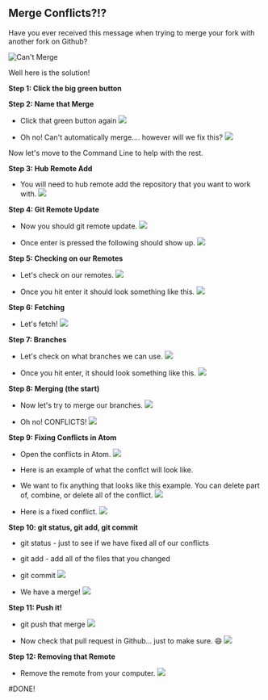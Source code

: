 ## Merge Conflicts?!?

Have you ever received this message when trying to merge your fork with another fork on Github?

![Can't Merge](../img/journal-week-3/CantMerge.png)

Well here is the solution!

**Step 1: Click the big green button**

**Step 2: Name that Merge**

  * Click that green button again
   ![](../img/journal-week-3/name-that-merge.png)


  * Oh no! Can't automatically merge.... however will we fix this?
   ![](../img/journal-week-3/oh-no.png)

Now let's move to the Command Line to help with the rest.

**Step 3: Hub Remote Add**

  * You will need to hub remote add the repository that you want to work with.
   ![](../img/journal-week-3/hub-remote-add.png)

**Step 4: Git Remote Update**

  * Now you should git remote update.
   ![](../img/journal-week-3/git-remote-update.png)


  * Once enter is pressed the following should show up.
   ![](../img/journal-week-3/git-remote-update-return.png)

**Step 5: Checking on our Remotes**

  * Let's check on our remotes.
   ![](../img/journal-week-3/git-remote-v.png)

  * Once you hit enter it should look something like this.
   ![](../img/journal-week-3/git-remote-v-return.png)

**Step 6: Fetching**

  * Let's fetch!
   ![](../img/journal-week-3/git-fetch.png)

**Step 7: Branches**

 * Let's check on what branches we can use.
   ![](../img/journal-week-3/git-branch-a.png)

 * Once you hit enter, it should look something like this.
   ![](../img/journal-week-3/git-branch-a-return.png)

**Step 8: Merging (the start)**

 * Now let's try to merge our branches.
   ![](../img/journal-week-3/merge.png)

 * Oh no! CONFLICTS!
   ![](../img/journal-week-3/conflicts.png)

**Step 9: Fixing Conflicts in Atom**

 * Open the conflicts in Atom.
   ![](../img/journal-week-3/atom.png)

 * Here is an example of what the conflct will look like.
 * We want to fix anything that looks like this example. You can delete part of, combine, or delete all of the conflict.
   ![](../img/journal-week-3/atom-conflicts.png)

 * Here is a fixed conflict.
   ![](../img/journal-week-3/atom-conflicts-fixed.png)

**Step 10: git status, git add, git commit**

 * git status - just to see if we have fixed all of our conflicts
 * git add - add all of the files that you changed
 * git commit
   ![](../img/journal-week-3/git-commit.png)

 * We have a merge!
   ![](../img/journal-week-3/merged.png)

**Step 11: Push it!**

 * git push that merge
   ![](../img/journal-week-3/git-push.png)

 * Now check that pull request in Github... just to make sure. :smile:
   ![](../img/journal-week-3/merged-github.png)

**Step 12: Removing that Remote**

 * Remove the remote from your computer.
   ![](../img/journal-week-3/git-remote-rm.png)

#DONE!

